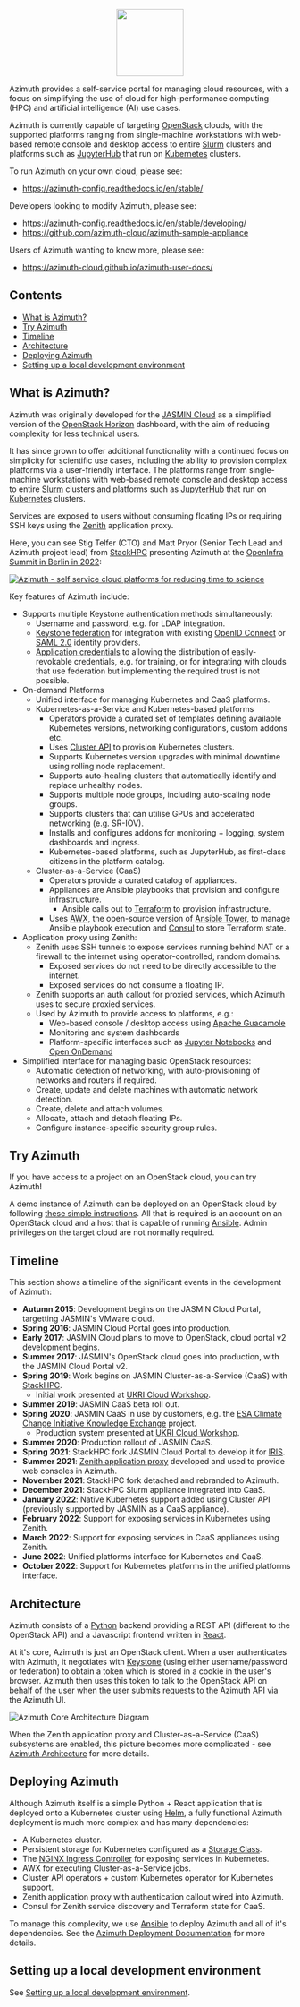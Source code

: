 <p align="center">
    <img src="./branding/azimuth-logo-blue-text.png" height="120" />
</p>

Azimuth provides a self-service portal for managing cloud resources, with a focus on simplifying
the use of cloud for high-performance computing (HPC) and artificial intelligence (AI) use cases.

Azimuth is currently capable of targeting [OpenStack](https://www.openstack.org/) clouds, with
the supported platforms ranging from single-machine workstations with web-based remote console
and desktop access to entire [Slurm](https://slurm.schedmd.com/) clusters and platforms such
as [JupyterHub](https://jupyter.org/hub) that run on [Kubernetes](https://kubernetes.io/) clusters.

To run Azimuth on your own cloud, please see:

* https://azimuth-config.readthedocs.io/en/stable/

Developers looking to modify Azimuth, please see:

* https://azimuth-config.readthedocs.io/en/stable/developing/
* https://github.com/azimuth-cloud/azimuth-sample-appliance

Users of Azimuth wanting to know more, please see:

* https://azimuth-cloud.github.io/azimuth-user-docs/

## Contents  <!-- omit in toc -->

- [What is Azimuth?](#what-is-azimuth)
- [Try Azimuth](#try-azimuth)
- [Timeline](#timeline)
- [Architecture](#architecture)
- [Deploying Azimuth](#deploying-azimuth)
- [Setting up a local development environment](#setting-up-a-local-development-environment)

## What is Azimuth?

Azimuth was originally developed for the [JASMIN Cloud](https://jasmin.ac.uk/) as a simplified
version of the [OpenStack Horizon](https://docs.openstack.org/horizon/latest/) dashboard, with the
aim of reducing complexity for less technical users.

It has since grown to offer additional functionality with a continued focus on simplicity for
scientific use cases, including the ability to provision complex platforms via a user-friendly
interface. The platforms range from single-machine workstations with web-based remote console
and desktop access to entire [Slurm](https://slurm.schedmd.com/) clusters and platforms such
as [JupyterHub](https://jupyter.org/hub) that run on [Kubernetes](https://kubernetes.io/) clusters.

Services are exposed to users without consuming floating IPs or requiring SSH keys using the
[Zenith](https://github.com/azimuth-cloud/zenith) application proxy.

Here, you can see Stig Telfer (CTO) and Matt Pryor (Senior Tech Lead and Azimuth project lead) from
[StackHPC](https://www.stackhpc.com/) presenting Azimuth at the
[OpenInfra Summit in Berlin in 2022](https://openinfra.dev/summit/berlin-2022):

[![Azimuth - self service cloud platforms for reducing time to science](https://img.youtube.com/vi/FRbpI7ZsvMw/0.jpg)](https://www.youtube.com/watch?v=FRbpI7ZsvMw)

Key features of Azimuth include:

  * Supports multiple Keystone authentication methods simultaneously:
    * Username and password, e.g. for LDAP integration.
    * [Keystone federation](https://docs.openstack.org/keystone/latest/admin/federation/introduction.html)
      for integration with existing [OpenID Connect](https://openid.net/connect/) or 
      [SAML 2.0](http://docs.oasis-open.org/security/saml/Post2.0/sstc-saml-tech-overview-2.0.html)
      identity providers.
    * [Application credentials](https://docs.openstack.org/keystone/latest/user/application_credentials.html)
      to allowing the distribution of easily-revokable credentials, e.g. for training, or for integrating
      with clouds that use federation but implementing the required trust is not possible.
  * On-demand Platforms
    * Unified interface for managing Kubernetes and CaaS platforms.
    * Kubernetes-as-a-Service and Kubernetes-based platforms
      * Operators provide a curated set of templates defining available Kubernetes versions,
        networking configurations, custom addons etc.
      * Uses [Cluster API](https://cluster-api.sigs.k8s.io/) to provision Kubernetes clusters.
      * Supports Kubernetes version upgrades with minimal downtime using rolling node replacement.
      * Supports auto-healing clusters that automatically identify and replace unhealthy nodes.
      * Supports multiple node groups, including auto-scaling node groups.
      * Supports clusters that can utilise GPUs and accelerated networking (e.g. SR-IOV).
      * Installs and configures addons for monitoring + logging, system dashboards and ingress.
      * Kubernetes-based platforms, such as JupyterHub, as first-class citizens in the platform catalog.
    * Cluster-as-a-Service (CaaS)
      * Operators provide a curated catalog of appliances.
      * Appliances are Ansible playbooks that provision and configure infrastructure.
        * Ansible calls out to [Terraform](https://www.terraform.io/) to provision infrastructure.
      * Uses [AWX](https://github.com/ansible/awx), the open-source version of
        [Ansible Tower](https://docs.ansible.com/ansible-tower/), to manage Ansible playbook execution
        and [Consul](https://www.consul.io/) to store Terraform state.
  * Application proxy using Zenith:
    * Zenith uses SSH tunnels to expose services running behind NAT or a firewall to the internet
      using operator-controlled, random domains.
      * Exposed services do not need to be directly accessible to the internet.
      * Exposed services do not consume a floating IP.
    * Zenith supports an auth callout for proxied services, which Azimuth uses to secure proxied services.
    * Used by Azimuth to provide access to platforms, e.g.:
      * Web-based console / desktop access using [Apache Guacamole](https://guacamole.apache.org/)
      * Monitoring and system dashboards
      * Platform-specific interfaces such as [Jupyter Notebooks](https://jupyter.org/) and
        [Open OnDemand](https://openondemand.org/)
  * Simplified interface for managing basic OpenStack resources:
    * Automatic detection of networking, with auto-provisioning of networks and routers if required.
    * Create, update and delete machines with automatic network detection.
    * Create, delete and attach volumes.
    * Allocate, attach and detach floating IPs.
    * Configure instance-specific security group rules.

## Try Azimuth

If you have access to a project on an OpenStack cloud, you can try Azimuth!

A demo instance of Azimuth can be deployed on an OpenStack cloud by following
[these simple instructions](https://azimuth-config.readthedocs.io/en/stable/try/). All that is required is an
account on an OpenStack cloud and a host that is capable of running [Ansible](https://www.ansible.com/).
Admin privileges on the target cloud are not normally required.

## Timeline

This section shows a timeline of the significant events in the development of Azimuth:

  * **Autumn 2015**: Development begins on the JASMIN Cloud Portal, targetting JASMIN's VMware cloud.
  * **Spring 2016**: JASMIN Cloud Portal goes into production.
  * **Early 2017**: JASMIN Cloud plans to move to OpenStack, cloud portal v2 development begins.
  * **Summer 2017**: JASMIN's OpenStack cloud goes into production, with the JASMIN Cloud Portal v2.
  * **Spring 2019**: Work begins on JASMIN Cluster-as-a-Service (CaaS) with [StackHPC](https://www.stackhpc.com/).
    * Initial work presented at [UKRI Cloud Workshop](https://cloud.ac.uk/workshops/feb2019/).
  * **Summer 2019**: JASMIN CaaS beta roll out.
  * **Spring 2020**: JASMIN CaaS in use by customers, e.g. the
    [ESA Climate Change Initiative Knowledge Exchange](https://climate.esa.int/en/) project.
    * Production system presented at [UKRI Cloud Workshop](https://cloud.ac.uk/workshops/mar2020/).
  * **Summer 2020**: Production rollout of JASMIN CaaS.
  * **Spring 2021**: StackHPC fork JASMIN Cloud Portal to develop it for [IRIS](https://www.iris.ac.uk/).
  * **Summer 2021**: [Zenith application proxy](https://github.com/azimuth-cloud/zenith) developed and used
    to provide web consoles in Azimuth.
  * **November 2021**: StackHPC fork detached and rebranded to Azimuth.
  * **December 2021**: StackHPC Slurm appliance integrated into CaaS.
  * **January 2022**: Native Kubernetes support added using Cluster API (previously supported by JASMIN as a CaaS appliance).
  * **February 2022**: Support for exposing services in Kubernetes using Zenith.
  * **March 2022**: Support for exposing services in CaaS appliances using Zenith.
  * **June 2022**: Unified platforms interface for Kubernetes and CaaS.
  * **October 2022**: Support for Kubernetes platforms in the unified platforms interface.

## Architecture

Azimuth consists of a [Python](https://www.python.org/) backend providing a REST API (different
to the OpenStack API) and a Javascript frontend written in [React](https://reactjs.org/).

At it's core, Azimuth is just an OpenStack client. When a user authenticates with Azimuth, it
negotiates with [Keystone](https://docs.openstack.org/keystone/latest/) (using either
username/password or federation) to obtain a token which is stored in a cookie in the user's
browser. Azimuth then uses this token to talk to the OpenStack API on behalf of the user when
the user submits requests to the Azimuth API via the Azimuth UI.

![Azimuth Core Architecture Diagram](./docs/architecture-core.png?raw=true)

When the Zenith application proxy and Cluster-as-a-Service (CaaS) subsystems are enabled, this
picture becomes more complicated - see [Azimuth Architecture](./docs/architecture.md) for more
details.

## Deploying Azimuth

Although Azimuth itself is a simple Python + React application that is deployed onto a
Kubernetes cluster using [Helm](https://helm.sh/), a fully functional Azimuth deployment
is much more complex and has many dependencies:

  * A Kubernetes cluster.
  * Persistent storage for Kubernetes configured as a
    [Storage Class](https://kubernetes.io/docs/concepts/storage/storage-classes/).
  * The [NGINX Ingress Controller](https://kubernetes.github.io/ingress-nginx/) for exposing
    services in Kubernetes.
  * AWX for executing Cluster-as-a-Service jobs.
  * Cluster API operators + custom Kubernetes operator for Kubernetes support.
  * Zenith application proxy with authentication callout wired into Azimuth.
  * Consul for Zenith service discovery and Terraform state for CaaS.

To manage this complexity, we use [Ansible](https://www.ansible.com/) to deploy Azimuth
and all of it's dependencies. See the
[Azimuth Deployment Documentation](https://azimuth-config.readthedocs.io/en/stable/) for
more details.

## Setting up a local development environment

See [Setting up a local development environment](./docs/local-development.md).
